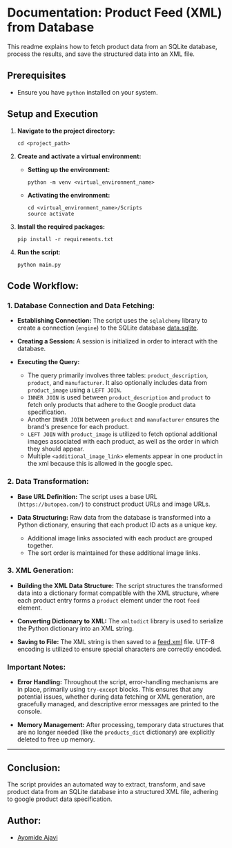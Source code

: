 # Documentation: Product Feed (XML) from Database

This readme explains how to fetch product data from an SQLite database, process the results, and save the structured data into an XML file.

## Prerequisites

- Ensure you have `python` installed on your system.

## Setup and Execution

1. **Navigate to the project directory:**
    ```
    cd <project_path>
    ```

2. **Create and activate a virtual environment:**

    - **Setting up the environment:**
        ```
        python -m venv <virtual_environment_name>
        ```

    - **Activating the environment:**
        ```
        cd <virtual_environment_name>/Scripts
        source activate
        ```

3. **Install the required packages:**
    ```
    pip install -r requirements.txt
    ```

4. **Run the script:**
    ```
    python main.py
    ```

## Code Workflow:

### 1. **Database Connection and Data Fetching:**
   
- **Establishing Connection:**
  The script uses the `sqlalchemy` library to create a connection (`engine`) to the SQLite database [data.sqlite](./data.sqlite).

- **Creating a Session:**
  A session is initialized in order to interact with the database.

- **Executing the Query:**
  - The query primarily involves three tables: `product_description`, `product`, and `manufacturer`. It also optionally includes data from `product_image` using a `LEFT JOIN`.
  - `INNER JOIN` is used between `product_description` and `product` to fetch only products that adhere to the Google product data specification.
  - Another `INNER JOIN` between `product` and `manufacturer` ensures the brand's presence for each product.
  - `LEFT JOIN` with `product_image` is utilized to fetch optional additional images associated with each product, as well as the order in which they should appear.
  - Multiple `<additional_image_link>` elements appear in one product in the xml because this is allowed in the google spec.
  
### 2. **Data Transformation:**

- **Base URL Definition:**
  The script uses a base URL (`https://butopea.com/`) to construct product URLs and image URLs.

- **Data Structuring:**
  Raw data from the database is transformed into a Python dictionary, ensuring that each product ID acts as a unique key. 
  - Additional image links associated with each product are grouped together.
  - The sort order is maintained for these additional image links.

### 3. **XML Generation:**

- **Building the XML Data Structure:**
  The script structures the transformed data into a dictionary format compatible with the XML structure, where each product entry forms a `product` element under the root `feed` element.

- **Converting Dictionary to XML:**
  The `xmltodict` library is used to serialize the Python dictionary into an XML string.

- **Saving to File:**
  The XML string is then saved to a [feed.xml](./feed.xml) file. UTF-8 encoding is utilized to ensure special characters are correctly encoded.

### Important Notes:

- **Error Handling:** Throughout the script, error-handling mechanisms are in place, primarily using `try-except` blocks. This ensures that any potential issues, whether during data fetching or XML generation, are gracefully managed, and descriptive error messages are printed to the console.
  
- **Memory Management:** After processing, temporary data structures that are no longer needed (like the `products_dict` dictionary) are explicitly deleted to free up memory.

---

## Conclusion:

The script provides an automated way to extract, transform, and save product data from an SQLite database into a structured XML file, adhering to google product data specification.


## Author:

- [Ayomide Ajayi](https://github.com/ayo-ajayi)
